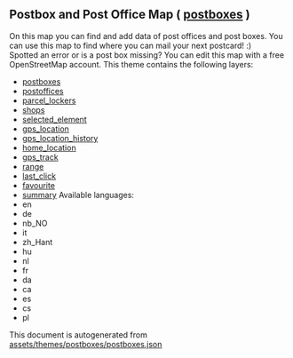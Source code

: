 [//]: # (WARNING: this file is automatically generated. Please find the sources at the bottom and edit those sources)

## Postbox and Post Office Map ( [postboxes](https://mapcomplete.org/postboxes) )
On this map you can find and add data of post offices and post boxes. You can use this map to find where you can mail your next postcard! :)<br/>Spotted an error or is a post box missing? You can edit this map with a free OpenStreetMap account.
This theme contains the following layers:
 - [postboxes](../Layers/postboxes.md)
 - [postoffices](../Layers/postoffices.md)
 - [parcel_lockers](../Layers/parcel_lockers.md)
 - [shops](../Layers/shops.md)
 - [selected_element](../Layers/selected_element.md)
 - [gps_location](../Layers/gps_location.md)
 - [gps_location_history](../Layers/gps_location_history.md)
 - [home_location](../Layers/home_location.md)
 - [gps_track](../Layers/gps_track.md)
 - [range](../Layers/range.md)
 - [last_click](../Layers/last_click.md)
 - [favourite](../Layers/favourite.md)
 - [summary](../Layers/summary.md)
Available languages:
 - en
 - de
 - nb_NO
 - it
 - zh_Hant
 - hu
 - nl
 - fr
 - da
 - ca
 - es
 - cs
 - pl


This document is autogenerated from [assets/themes/postboxes/postboxes.json](https://github.com/pietervdvn/MapComplete/blob/develop/assets/themes/postboxes/postboxes.json)
